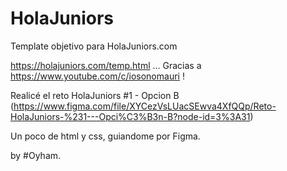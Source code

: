 # HolaJuniors
Template objetivo para HolaJuniors.com

https://holajuniors.com/temp.html ... Gracias a https://www.youtube.com/c/iosonomauri !

Realicé el reto HolaJuniors #1  - Opcion B (https://www.figma.com/file/XYCezVsLUacSEwva4XfQQp/Reto-HolaJuniors-%231---Opci%C3%B3n-B?node-id=3%3A31)

Un poco de html y css, guiandome por Figma.


by #Oyham. 
